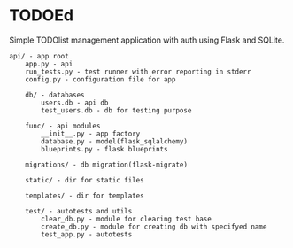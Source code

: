 # TODOEd
Simple TODOlist management application with auth using Flask and SQLite.
  
    api/ - app root
        app.py - api
        run_tests.py - test runner with error reporting in stderr
        config.py - configuration file for app
    
        db/ - databases
            users.db - api db
            test_users.db - db for testing purpose
    
        func/ - api modules
            __init__.py - app factory
            database.py - model(flask_sqlalchemy)
            blueprints.py - flask blueprints
    
        migrations/ - db migration(flask-migrate)
        
        static/ - dir for static files
    
        templates/ - dir for templates
    
        test/ - autotests and utils
            clear_db.py - module for clearing test base
            create_db.py - module for creating db with specifyed name
            test_app.py - autotests

        